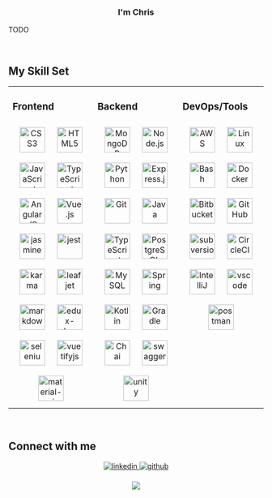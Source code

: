 ### <div align="center">I'm Chris</div>  
  
TODO
  

<br/>  


## My Skill Set  
<table><tr><td valign="top" width="33%">



### Frontend  
<div align="center">  
<img style="margin: 10px" src="https://profilinator.rishav.dev/skills-assets/css3-original-wordmark.svg" alt="CSS3" height="50" />  
<img style="margin: 10px" src="https://profilinator.rishav.dev/skills-assets/html5-original-wordmark.svg" alt="HTML5" height="50" />  
<img style="margin: 10px" src="https://profilinator.rishav.dev/skills-assets/javascript-original.svg" alt="JavaScript" height="50" />  
<img style="margin: 10px" src="https://profilinator.rishav.dev/skills-assets/typescript-original.svg" alt="TypeScript" height="50" />  
<img style="margin: 10px" src="https://profilinator.rishav.dev/skills-assets/angularjs-original.svg" alt="AngularJS" height="50" />  
<img style="margin: 10px" src="https://profilinator.rishav.dev/skills-assets/vuejs-original-wordmark.svg" alt="Vue.js" height="50" />  
<img style="margin: 10px" src="https://cdn.svgporn.com/logos/jasmine.svg" alt="jasmine" height="50" /> 
<img style="margin: 10px" src="https://cdn.svgporn.com/logos/jest.svg" alt="jest" height="50" /> 
<img style="margin: 10px" src="https://cdn.svgporn.com/logos/karma.svg" alt="karma" height="50" /> 
<img style="margin: 10px" src="https://cdn.svgporn.com/logos/leafjet.svg" alt="leafjet" height="50" /> 
<img style="margin: 10px" src="https://cdn.svgporn.com/logos/markdown.svg" alt="markdown" height="50" /> 
<img style="margin: 10px" src="https://cdn.svgporn.com/logos/redux-observable.svg" alt="edux-observable" height="50" /> 
<img style="margin: 10px" src="https://cdn.svgporn.com/logos/selenium.svg" alt="selenium" height="50" /> 
<img style="margin: 10px" src="https://cdn.svgporn.com/logos/vuetifyjs.svg" alt="vuetifyjs" height="50" /> 
<img style="margin: 10px" src="https://cdn.svgporn.com/logos/material-ui.svg" alt="material-ui" height="50" /> 
 </div>

</td><td valign="top" width="33%">



### Backend  
<div align="center">  
<img style="margin: 10px" src="https://profilinator.rishav.dev/skills-assets/mongodb-original-wordmark.svg" alt="MongoDB" height="50" />  
<img style="margin: 10px" src="https://profilinator.rishav.dev/skills-assets/nodejs-original-wordmark.svg" alt="Node.js" height="50" />  
<img style="margin: 10px" src="https://profilinator.rishav.dev/skills-assets/python-original.svg" alt="Python" height="50" />  
<img style="margin: 10px" src="https://profilinator.rishav.dev/skills-assets/express-original-wordmark.svg" alt="Express.js" height="50" />  
<img style="margin: 10px" src="https://profilinator.rishav.dev/skills-assets/git-scm-icon.svg" alt="Git" height="50" />  
<img style="margin: 10px" src="https://profilinator.rishav.dev/skills-assets/java-original-wordmark.svg" alt="Java" height="50" />  
<img style="margin: 10px" src="https://profilinator.rishav.dev/skills-assets/typescript-original.svg" alt="TypeScript" height="50" />  
<img style="margin: 10px" src="https://profilinator.rishav.dev/skills-assets/postgresql-original-wordmark.svg" alt="PostgreSQL" height="50" />  
<img style="margin: 10px" src="https://profilinator.rishav.dev/skills-assets/mysql-original-wordmark.svg" alt="MySQL" height="50" />  
<img style="margin: 10px" src="https://profilinator.rishav.dev/skills-assets/springio-icon.svg" alt="Spring" height="50" />  
<img style="margin: 10px" src="https://profilinator.rishav.dev/skills-assets/kotlinlang-icon.svg" alt="Kotlin" height="50" />  
<img style="margin: 10px" src="https://cdn.svgporn.com/logos/gradle.svg" alt="Gradle" height="50" />  
<img style="margin: 10px" src="https://cdn.svgporn.com/logos/chai.svg" alt="Chai" height="50" />  
<img style="margin: 10px" src="https://cdn.svgporn.com/logos/swagger.svg" alt="swagger" height="50" /> 
<img style="margin: 10px" src="https://cdn.svgporn.com/logos/unity.svg" alt="unity" height="50" /> 
</div>

</td><td valign="top" width="33%">



### DevOps/Tools  
<div align="center">  
<img style="margin: 10px" src="https://cdn.svgporn.com/logos/aws.svg" alt="AWS" height="50" />  
<img style="margin: 10px" src="https://profilinator.rishav.dev/skills-assets/linux-original.svg" alt="Linux" height="50" />  
<img style="margin: 10px" src="https://profilinator.rishav.dev/skills-assets/gnu_bash-icon.svg" alt="Bash" height="50" />  
<img style="margin: 10px" src="https://profilinator.rishav.dev/skills-assets/docker-original-wordmark.svg" alt="Docker" height="50" />  
<img style="margin: 10px" src="https://cdn.svgporn.com/logos/bitbucket.svg" alt="Bitbucket" height="50" />  
<img style="margin: 10px" src="https://cdn.svgporn.com/logos/github.svg" alt="GitHub" height="50" />  
<img style="margin: 10px" src="https://cdn.svgporn.com/logos/subversion.svg" alt="subversion" height="50" /> 
<img style="margin: 10px" src="https://cdn.svgporn.com/logos/circleci.svg" alt="CircleCI" height="50" />  
<img style="margin: 10px" src="https://cdn.svgporn.com/logos/intellij-idea.svg" alt="IntelliJ" height="50" />  
<img style="margin: 10px" src="https://cdn.svgporn.com/logos/visual-studio-code.svg" alt="vscode" height="50" /> 
<img style="margin: 10px" src="https://cdn.svgporn.com/logos/postman.svg" alt="postman" height="50" /> 
  



  
  
</div>

</td></tr></table>  

<br/>  


## Connect with me  
<div align="center">
<a href="https://linkedin.com/in/christian-binder-6045761a0" target="_blank">
<img src=https://img.shields.io/badge/linkedin-%231E77B5.svg?&style=for-the-badge&logo=linkedin&logoColor=white alt=linkedin style="margin-bottom: 5px;" />
</a>
<a href="https://github.com/chrisBinder" target="_blank">
<img src=https://img.shields.io/badge/github-%2324292e.svg?&style=for-the-badge&logo=github&logoColor=white alt=github style="margin-bottom: 5px;" />
</a>  
</div>  
  

<br/>  

<div align="center">
<img src="https://komarev.com/ghpvc/?username=chrisBinder&&style=flat-square" align="center" />
</div>  

<br />
